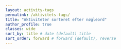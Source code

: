 ```yaml
---
layout: activity-tags
permalink: /aktivitets-tags/
title: "Aktiviteter sorteret efter nøgleord"
author_profile: true
classes: wide
sort_by: title # date (default) title
sort_order: forward # forward (default), reverse
---
```

